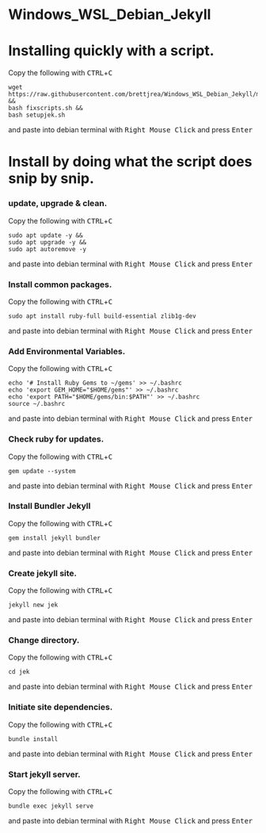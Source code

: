 # Windows_WSL_Debian_Jekyll

# Installing quickly with a script.

Copy the following with <kbd>CTRL</kbd>+<kbd>C</kbd>

```
wget https://raw.githubusercontent.com/brettjrea/Windows_WSL_Debian_Jekyll/master/setupjek.sh &&
bash fixscripts.sh &&
bash setupjek.sh
```

and paste into debian terminal with <kbd>Right Mouse Click</kbd> and press <kbd>Enter</kbd>

# Install by doing what the script does snip by snip.

### update, upgrade & clean.

Copy the following with <kbd>CTRL</kbd>+<kbd>C</kbd>

```
sudo apt update -y &&
sudo apt upgrade -y &&
sudo apt autoremove -y
```

and paste into debian terminal with <kbd>Right Mouse Click</kbd> and press <kbd>Enter</kbd>

### Install common packages.

Copy the following with <kbd>CTRL</kbd>+<kbd>C</kbd>

```
sudo apt install ruby-full build-essential zlib1g-dev
```


and paste into debian terminal with <kbd>Right Mouse Click</kbd> and press <kbd>Enter</kbd>

### Add Environmental Variables.

Copy the following with <kbd>CTRL</kbd>+<kbd>C</kbd>

```
echo '# Install Ruby Gems to ~/gems' >> ~/.bashrc
echo 'export GEM_HOME="$HOME/gems"' >> ~/.bashrc
echo 'export PATH="$HOME/gems/bin:$PATH"' >> ~/.bashrc
source ~/.bashrc
```

and paste into debian terminal with <kbd>Right Mouse Click</kbd> and press <kbd>Enter</kbd>


### Check ruby for updates.

Copy the following with <kbd>CTRL</kbd>+<kbd>C</kbd>

`gem update --system`


and paste into debian terminal with <kbd>Right Mouse Click</kbd> and press <kbd>Enter</kbd>

### Install Bundler Jekyll

Copy the following with <kbd>CTRL</kbd>+<kbd>C</kbd>

`gem install jekyll bundler`


and paste into debian terminal with <kbd>Right Mouse Click</kbd> and press <kbd>Enter</kbd>

### Create jekyll site.

Copy the following with <kbd>CTRL</kbd>+<kbd>C</kbd>

`jekyll new jek`


and paste into debian terminal with <kbd>Right Mouse Click</kbd> and press <kbd>Enter</kbd>

### Change directory.

Copy the following with <kbd>CTRL</kbd>+<kbd>C</kbd>

`cd jek`


and paste into debian terminal with <kbd>Right Mouse Click</kbd> and press <kbd>Enter</kbd>

### Initiate site dependencies.

Copy the following with <kbd>CTRL</kbd>+<kbd>C</kbd>

`bundle install`

and paste into debian terminal with <kbd>Right Mouse Click</kbd> and press <kbd>Enter</kbd>

### Start jekyll server.

Copy the following with <kbd>CTRL</kbd>+<kbd>C</kbd>

`bundle exec jekyll serve`

and paste into debian terminal with <kbd>Right Mouse Click</kbd> and press <kbd>Enter</kbd>

